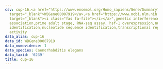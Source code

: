 ```yaml
---
csv: cup-16,<a href="https://www.ensembl.org/Homo_sapiens/Gene/Summary?db=core;g=WBGene00007919"
  target="_blank">WBGene00007919</a>,<a href="https://www.ncbi.nlm.nih.gov/pubmed/30894454"
  target="_blank"><i class="fas fa-file"></i></a>",genetic interference,functional
  association,prime adult stage, RNA-seq assay, hsf-1 overexpression,nucleotide sequence
  identification,nucleotide sequence identification,transcriptional regulation,up-regulates
  activity
data_alias: cup-16
data_id: WBGene00007919
data_numevidence: 1
data_species: Caenorhabditis elegans
data_taxid: '6239'
title: cup-16
---
```

